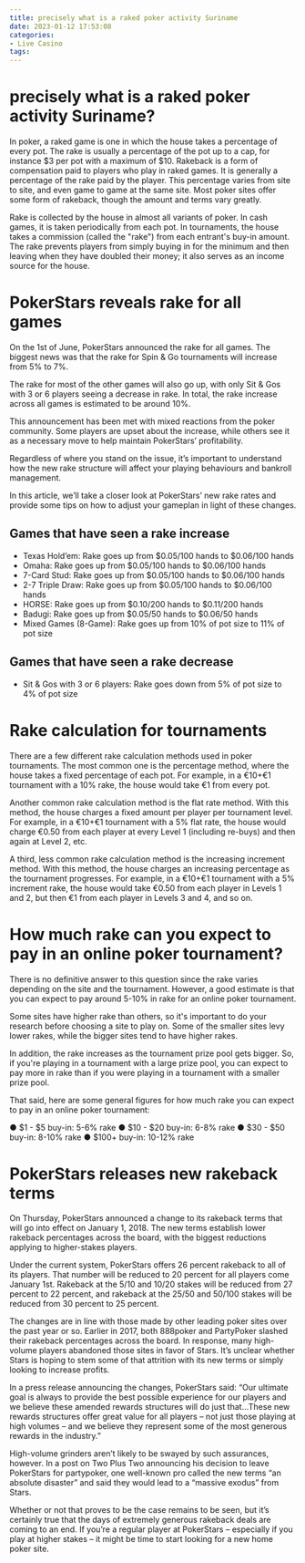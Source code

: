 ```yaml
---
title: precisely what is a raked poker activity Suriname 
date: 2023-01-12 17:53:08
categories:
- Live Casino
tags:
---
```



#  precisely what is a raked poker activity Suriname? 

In poker, a raked game is one in which the house takes a percentage of every pot. The rake is usually a percentage of the pot up to a cap, for instance $3 per pot with a maximum of $10. Rakeback is a form of compensation paid to players who play in raked games. It is generally a percentage of the rake paid by the player. This percentage varies from site to site, and even game to game at the same site. Most poker sites offer some form of rakeback, though the amount and terms vary greatly. 

Rake is collected by the house in almost all variants of poker. In cash games, it is taken periodically from each pot. In tournaments, the house takes a commission (called the "rake") from each entrant's buy-in amount. The rake prevents players from simply buying in for the minimum and then leaving when they have doubled their money; it also serves as an income source for the house.

#  PokerStars reveals rake for all games 

On the 1st of June, PokerStars announced the rake for all games. The biggest news was that the rake for Spin & Go tournaments will increase from 5% to 7%.

The rake for most of the other games will also go up, with only Sit & Gos with 3 or 6 players seeing a decrease in rake. In total, the rake increase across all games is estimated to be around 10%.

This announcement has been met with mixed reactions from the poker community. Some players are upset about the increase, while others see it as a necessary move to help maintain PokerStars’ profitability.

Regardless of where you stand on the issue, it’s important to understand how the new rake structure will affect your playing behaviours and bankroll management.

In this article, we’ll take a closer look at PokerStars’ new rake rates and provide some tips on how to adjust your gameplan in light of these changes.

## Games that have seen a rake increase 

 * Texas Hold’em: Rake goes up from $0.05/100 hands to $0.06/100 hands 
* Omaha: Rake goes up from $0.05/100 hands to $0.06/100 hands 
* 7-Card Stud: Rake goes up from $0.05/100 hands to $0.06/100 hands 
* 2-7 Triple Draw: Rake goes up from $0.05/100 hands to $0.06/100 hands 
* HORSE: Rake goes up from $0.10/200 hands to $0.11/200 hands 
* Badugi: Rake goes up from $0.05/50 hands to $0.06/50 hands 
* Mixed Games (8-Game): Rake goes up from 10% of pot size to 11% of pot size 

## Games that have seen a rake decrease 

 * Sit & Gos with 3 or 6 players: Rake goes down from 5% of pot size to 4% of pot size 


#  Rake calculation for tournaments 

There are a few different rake calculation methods used in poker tournaments. The most common one is the percentage method, where the house takes a fixed percentage of each pot. For example, in a €10+€1 tournament with a 10% rake, the house would take €1 from every pot.

Another common rake calculation method is the flat rate method. With this method, the house charges a fixed amount per player per tournament level. For example, in a €10+€1 tournament with a 5% flat rate, the house would charge €0.50 from each player at every Level 1 (including re-buys) and then again at Level 2, etc.

A third, less common rake calculation method is the increasing increment method. With this method, the house charges an increasing percentage as the tournament progresses. For example, in a €10+€1 tournament with a 5% increment rake, the house would take €0.50 from each player in Levels 1 and 2, but then €1 from each player in Levels 3 and 4, and so on.

#  How much rake can you expect to pay in an online poker tournament? 

There is no definitive answer to this question since the rake varies depending on the site and the tournament. However, a good estimate is that you can expect to pay around 5-10% in rake for an online poker tournament.

Some sites have higher rake than others, so it's important to do your research before choosing a site to play on. Some of the smaller sites levy lower rakes, while the bigger sites tend to have higher rakes.

In addition, the rake increases as the tournament prize pool gets bigger. So, if you're playing in a tournament with a large prize pool, you can expect to pay more in rake than if you were playing in a tournament with a smaller prize pool.

That said, here are some general figures for how much rake you can expect to pay in an online poker tournament: 

● $1 - $5 buy-in: 5-6% rake 
● $10 - $20 buy-in: 6-8% rake 
● $30 - $50 buy-in: 8-10% rake 
● $100+ buy-in: 10-12% rake

#  PokerStars releases new rakeback terms

On Thursday, PokerStars announced a change to its rakeback terms that will go into effect on January 1, 2018. The new terms establish lower rakeback percentages across the board, with the biggest reductions applying to higher-stakes players.

Under the current system, PokerStars offers 26 percent rakeback to all of its players. That number will be reduced to 20 percent for all players come January 1st. Rakeback at the $5/$10 and $10/$20 stakes will be reduced from 27 percent to 22 percent, and rakeback at the $25/$50 and $50/$100 stakes will be reduced from 30 percent to 25 percent.

The changes are in line with those made by other leading poker sites over the past year or so. Earlier in 2017, both 888poker and PartyPoker slashed their rakeback percentages across the board. In response, many high-volume players abandoned those sites in favor of Stars. It’s unclear whether Stars is hoping to stem some of that attrition with its new terms or simply looking to increase profits.

In a press release announcing the changes, PokerStars said: “Our ultimate goal is always to provide the best possible experience for our players and we believe these amended rewards structures will do just that…These new rewards structures offer great value for all players – not just those playing at high volumes – and we believe they represent some of the most generous rewards in the industry.”

High-volume grinders aren’t likely to be swayed by such assurances, however. In a post on Two Plus Two announcing his decision to leave PokerStars for partypoker, one well-known pro called the new terms “an absolute disaster” and said they would lead to a “massive exodus” from Stars.

Whether or not that proves to be the case remains to be seen, but it’s certainly true that the days of extremely generous rakeback deals are coming to an end. If you’re a regular player at PokerStars – especially if you play at higher stakes – it might be time to start looking for a new home poker site.
